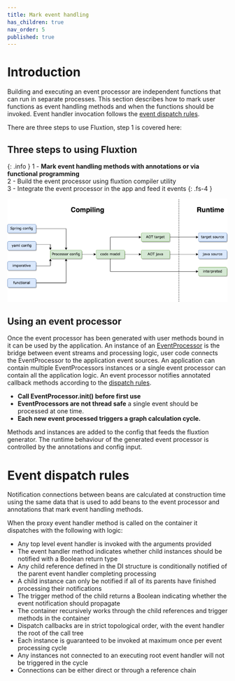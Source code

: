 ```yaml
---
title: Mark event handling
has_children: true
nav_order: 5
published: true
---
```


# Introduction

Building and executing an event processor are independent functions that can run in separate processes. This section
describes how to mark user functions as event handling methods and when the functions should be invoked. Event handler 
invocation follows the [event dispatch rules](event-dispatch-rules). 

There are three steps to use Fluxtion, step 1 is covered here:

## Three steps to using Fluxtion

{: .info }
1 - **Mark event handling methods with annotations or via functional programming**<br>
2 - Build the event processor using fluxtion compiler utility<br>
3 - Integrate the event processor in the app and feed it events
{: .fs-4 }

![](../images/integration_overview-running.drawio.png)

## Using an event processor

Once the event processor has been generated with user methods bound in it can be used by the application. An instance of
an
[EventProcessor](https://github.com/v12technology/fluxtion/tree/{{site.fluxtion_version}}/runtime/src/main/java/com/fluxtion/runtime/EventProcessor.java)
is the bridge between event streams and processing logic, user code connects the EventProcessor to the application event
sources. An application can contain multiple EventProcessors instances or a single event processor can contain all the
application logic. An event processor notifies annotated callback methods according to the [dispatch rules](../core-technology#event-dispatch-rules).

- **Call EventProcessor.init() before first use**
- **EventProcessors are not thread safe** a single event should be processed at one time.
- **Each new event processed triggers a graph calculation cycle.**

Methods and instances are added to the config that feeds the fluxtion generator. The runtime behaviour of the generated
event processor is controlled by the annotations and config input. 

# Event dispatch rules
Notification connections between beans are calculated at construction time using the same data that is used to add beans
to the event processor and annotations that mark event handling methods.

When the proxy event handler method is called on the container it dispatches with the following with logic:

- Any top level event handler is invoked with the arguments provided
- The event handler method indicates whether child instances should be notified with a Boolean return type
- Any child reference defined in the DI structure is conditionally notified of the parent event handler completing
  processing
- A child instance can only be notified if all of its parents have finished processing their notifications
- The trigger method of the child returns a Boolean indicating whether the event notification should propagate
- The container recursively works through the child references and trigger methods in the container
- Dispatch callbacks are in strict topological order, with the event handler the root of the call tree
- Each instance is guaranteed to be invoked at maximum once per event processing cycle
- Any instances not connected to an executing root event handler will not be triggered in the cycle
- Connections can be either direct or through a reference chain

